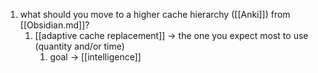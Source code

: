 1. what should you move to a higher cache hierarchy ([[Anki]]) from [[Obsidian.md]]?
	1. [[adaptive cache replacement]] → the one you expect most to use (quantity and/or time)
		1. goal → [[intelligence]]